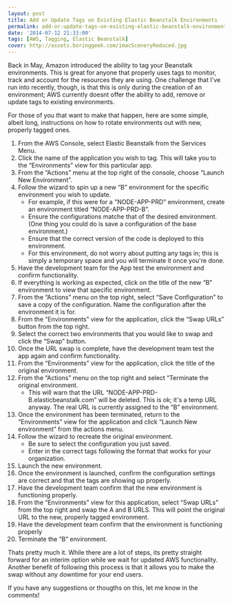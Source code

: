 ```yaml
---
layout: post
title: Add or Update Tags on Existing Elastic Beanstalk Environments
permalink: add-or-update-tags-on-existing-elastic-beanstalk-environments
date: '2014-07-12 21:33:00'
tags: [AWS, Tagging, Elastic Beanstalk]
cover: http://assets.boringgeek.com/imacSceneryReduced.jpg
---
```


Back in May, Amazon introduced the ability to tag your Beanstalk environments. This is great for anyone that properly uses tags to monitor, track and account for the resources they are using.  One challenge that I've run into recently, though, is that this is only during the creation of an environment; AWS currently doesnt offer the ability to add, remove or update tags to existing environments.

For those of you that want to make that happen, here are some simple, albeit long, instructions on how to rotate environments out with new, properly tagged ones.

1. From the AWS Console, select Elastic Beanstalk from the Services Menu.
2. Click the name of the application you wish to tag. This will take you to the “Environments” view for this particular app.
3. From the “Actions” menu at the top right of the console, choose “Launch New Environment”.
4. Follow the wizard to spin up a new “B” environment for the specific environment you wish to update.
	- For example, if this were for a "NODE-APP-PRD" environment, create an environment titled “NODE-APP-PRD-B”.
	- Ensure the configurations matche that of the desired environment. (One thing you could do is save a configuration of the base environment.)
	- Ensure that the correct version of the code is deployed to this environment.
	- For this environment, do not worry about putting any tags in; this is simply a temporary space and you will terminate it once you're done.
5. Have the development team for the App test the environment and confirm functionality.
6. If everything is working as expected, click on the title of the new “B” environment to view that specific environment.
7. From the “Actions” menu on the top right, select “Save Configuration” to save a copy of the configuration. Name the configuration after the environment it is for.
8. From the “Environments” view for the application, click the “Swap URLs” button from the top right.
9. Select the correct two environments that you would like to swap and click the “Swap” button.
10. Once the URL swap is complete, have the development team test the app again and confirm functionality.
11. From the “Environments” view for the application, click the title of the original environment.
12. From the “Actions” menu on the top right and select “Terminate the original environment.
	- This will warn that the URL “NODE-APP-PRD-B.elasticbeanstalk.com” will be deleted.  This is ok; it's a temp URL anyway.  The real URL is currently assigned to the “B” environment.
13. Once the environment has been terminated, return to the “Environments” view for the application and click “Launch New environment” from the actions menu.
14. Follow the wizard to recreate the original environment.
	* Be sure to select the configuration you just saved.
	* Enter in the correct tags following the format that works for your organization.
15. Launch the new environment.
16. Once the environment is launched, confirm the configuration settings are correct and that the tags are showing up properly.
17. Have the development team confirm that the new environment is functioning properly.
18. From the “Environments” view for this application, select “Swap URLs” from the top right and swap the A and B URLS. This will point the original URL to the new, properly tagged environment.
19. Have the development team confirm that the environment is functioning properly
20. Terminate the “B” environment.

Thats pretty much it.  While there are a lot of steps, its pretty straight forward for an interim option while we wait for updated AWS functionality.  Another benefit of following this process is that it allows you to make the swap without any downtime for your end users.

If you have any suggestions or thougths on this, let me know in the comments!
